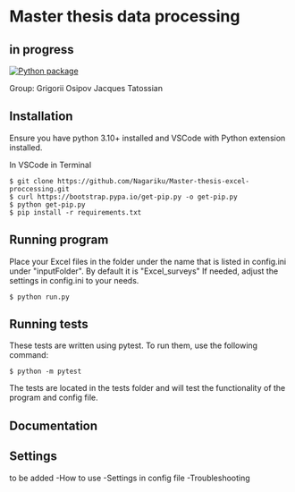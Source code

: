 # Master thesis data processing
## in progress

[![Python package](https://github.com/grigsos/Master-thesis-excel-proccessing/actions/workflows/main.yml/badge.svg?branch=main)](https://github.com/grigsos/Master-thesis-excel-proccessing/actions/workflows/main.yml)

Group:
Grigorii Osipov
Jacques Tatossian

## Installation

Ensure you have python 3.10+ installed and VSCode with Python extension installed.

In VSCode in Terminal
```console
$ git clone https://github.com/Nagariku/Master-thesis-excel-proccessing.git
$ curl https://bootstrap.pypa.io/get-pip.py -o get-pip.py
$ python get-pip.py
$ pip install -r requirements.txt
```

## Running program
Place your Excel files in the folder under the name that is listed in config.ini under "inputFolder". By default it is "Excel_surveys"
If needed, adjust the settings in config.ini to your needs.

```console
$ python run.py 
```

## Running tests
These tests are written using pytest. To run them, use the following command:

```console
$ python -m pytest
```
The tests are located in the tests folder and will test the functionality of the program and config file.

## Documentation


## Settings
 to be added
-How to use
-Settings in config file
-Troubleshooting
